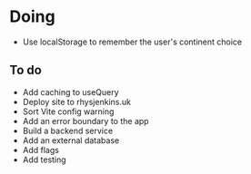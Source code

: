 # Doing

-   Use localStorage to remember the user's continent choice

## To do

-   Add caching to useQuery
-   Deploy site to rhysjenkins.uk
-   Sort Vite config warning
-   Add an error boundary to the app
-   Build a backend service
-   Add an external database
-   Add flags
-   Add testing
